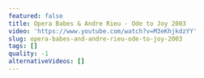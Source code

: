 ```yaml
---
featured: false
title: Opera Babes & Andre Rieu - Ode to Joy 2003
video: 'https://www.youtube.com/watch?v=M3eKhjkdzYY'
slug: opera-babes-and-andre-rieu-ode-to-joy-2003
tags: []
quality: -1
alternativeVideos: []
---
```


